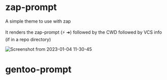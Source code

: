 # zap-prompt
A simple theme to use with zap
<br>
<br>
It renders the zap-prompt (⚡ ➜) followed by the CWD followed by VCS info (if in a repo directory) 

![Screenshot from 2023-01-04 11-30-45](https://user-images.githubusercontent.com/84301852/210493582-06808d38-62aa-47b1-a9a9-7b6c25d7620b.png)
# gentoo-prompt
